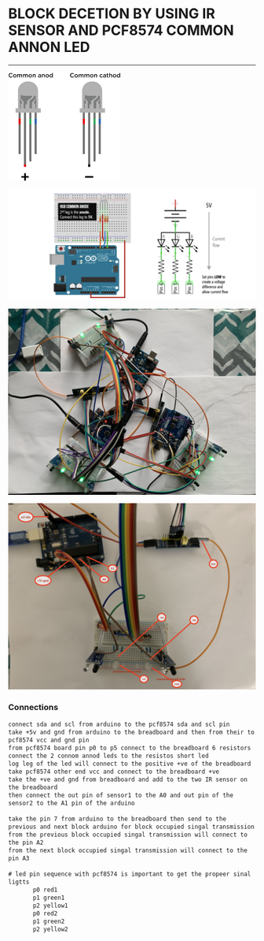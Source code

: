 # BLOCK DECETION BY USING IR SENSOR AND PCF8574 COMMON ANNON LED 

---

![img](https://github.com/adarshkumarsingh83/jmri-cmri/blob/main/APPLICATIONS/pcf8574-irsensor-block-signal/image/common-annod-led.png)

![img](https://github.com/adarshkumarsingh83/jmri-cmri/blob/main/APPLICATIONS/pcf8574-irsensor-block-signal/image/led-connection.png)


![img](https://github.com/adarshkumarsingh83/jmri-cmri/blob/main/APPLICATIONS/pcf8574-irsensor-block-signal/image/multi-node-connection.JPG)

![img](https://github.com/adarshkumarsingh83/jmri-cmri/blob/main/APPLICATIONS/pcf8574-irsensor-block-signal/image/connection.JPG)



### Connections

```
connect sda and scl from arduino to the pcf8574 sda and scl pin 
take +5v and gnd from arduino to the breadboard and then from their to pcf8574 vcc and gnd pin 
from pcf8574 board pin p0 to p5 connect to the breadboard 6 resistors 
connect the 2 connom annod leds to the resistos short led 
log leg of the led will connect to the positive +ve of the breadboard 
take pcf8574 other end vcc and connect to the breadboard +ve 
take the +ve and gnd from breadboard and add to the two IR sensor on the breadboard 
then connect the out pin of sensor1 to the A0 and out pin of the sensor2 to the A1 pin of the arduino 

take the pin 7 from arduino to the breadboard then send to the previous and next block arduino for block occupied singal transmission 
from the previous block occupied singal transmission will connect to the pin A2 
from the next block occupied singal transmission will connect to the pin A3 

# led pin sequence with pcf8574 is important to get the propeer sinal ligtts 
       p0 red1
       p1 green1
       p2 yellow1
       p0 red2
       p1 green2
       p2 yellow2
 ```